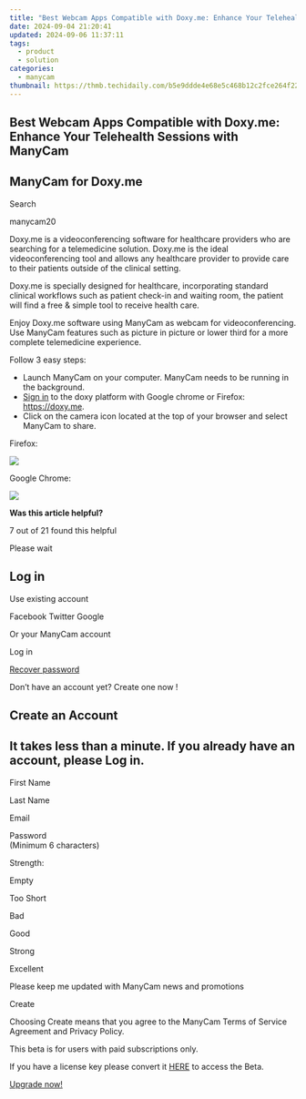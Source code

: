 ```yaml
---
title: "Best Webcam Apps Compatible with Doxy.me: Enhance Your Telehealth Sessions with ManyCam"
date: 2024-09-04 21:20:41
updated: 2024-09-06 11:37:11
tags:
  - product
  - solution
categories:
  - manycam
thumbnail: https://thmb.techidaily.com/b5e9ddde4e68e5c468b12c2fce264f22eb978dc955e335250b1f4d060c7be8f8.jpg
---
```


## Best Webcam Apps Compatible with Doxy.me: Enhance Your Telehealth Sessions with ManyCam

## ManyCam for Doxy.me

Search 

manycam20

 Doxy.me is a videoconferencing software for healthcare providers who are searching for a telemedicine solution. Doxy.me is the ideal videoconferencing tool and allows any healthcare provider to provide care to their patients outside of the clinical setting.

 Doxy.me is specially designed for healthcare, incorporating standard clinical workflows such as patient check-in and waiting room, the patient will find a free & simple tool to receive health care.

 Enjoy Doxy.me software using ManyCam as webcam for videoconferencing. Use ManyCam features such as picture in picture or lower third for a more complete telemedicine experience.

Follow 3 easy steps:

* Launch ManyCam on your computer. ManyCam needs to be running in the background.
* [Sign in](https://doxy.me/sign-in) to the doxy platform with Google chrome or Firefox: <https://doxy.me>.
* Click on the camera icon located at the top of your browser and select ManyCam to share.

 Firefox:

![](https://manycam.com/build/images/doxy_ff.jpg?v=e7a944c610)   

 Google Chrome:

![](https://manycam.com/build/images/doxy_gh.jpg?v=e62722c881) 

**Was this article helpful?** 

7 out of 21 found this helpful 

  
Please wait 

## Log in

Use existing account

Facebook Twitter Google 

Or your ManyCam account

Log in 

[Recover password](https://tools.techidaily.com/manycam/products/) 

 Don’t have an account yet? Create one now ! 

## Create an Account

## It takes less than a minute. If you already have an account, please Log in.

First Name 

Last Name 

Email 

Password  
(Minimum 6 characters) 

Strength: 

Empty

Too Short

Bad

Good

Strong

Excellent

Please keep me updated with ManyCam news and promotions 

Create 

Choosing Create means that you agree to the ManyCam Terms of Service Agreement and Privacy Policy.

This beta is for users with paid subscriptions only.

If you have a license key please convert it [HERE](https://tools.techidaily.com/manycam/products/) to access the Beta.

[Upgrade now!](https://tools.techidaily.com/manycam/products/)

<ins class="adsbygoogle"
     style="display:block"
     data-ad-format="autorelaxed"
     data-ad-client="ca-pub-7571918770474297"
     data-ad-slot="1223367746"></ins>



<ins class="adsbygoogle"
     style="display:block"
     data-ad-client="ca-pub-7571918770474297"
     data-ad-slot="8358498916"
     data-ad-format="auto"
     data-full-width-responsive="true"></ins>

